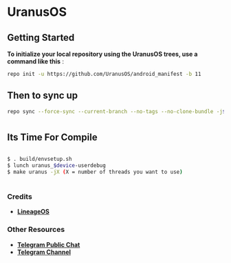 # UranusOS #

## **Getting Started** ##


**To initialize your local repository using the UranusOS trees, use a command like this** :

```bash
repo init -u https://github.com/UranusOS/android_manifest -b 11
```
## Then to sync up

```bash
repo sync --force-sync --current-branch --no-tags --no-clone-bundle -j$(nproc --all)
```
# 

## Its Time For Compile

```bash

$ . build/envsetup.sh
$ lunch uranus_$device-userdebug
$ make uranus -jX (X = number of threads you want to use)
```
# 

### Credits ###

* [**LineageOS**](https://github.com/LineageOS)

### Other Resources ###

* [**Telegram Public Chat**](https://t.me/uranusos_chat)
* [**Telegram Channel**](https://t.me/UranusOS)

